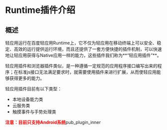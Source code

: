 # Runtime插件介绍 


## 概述

轻应用运行在百度轻应用Runtime上，它不仅为轻应用在移动终端上可以安全、稳定、高效的运行提供运行环境，而且还提供了一套方便快捷的插件机制，可以快速地让轻应用获得与Native应用一样的能力，这些插件我们称为**“轻应用插件”**。

轻应用插件和浏览器插件类似，是一种遵循一定规范的应用程序接口编写出来的程序；在标准js接口无法满足要求时，就需要使用插件来进行扩展，从而使轻应用能够获得更多的能力。

轻应用插件目前有以下类型：

* 本地设备能力类
* 云服务类
* 触摸事件与手势处理类

<font color=red>**注意：目前只支持Android系统**</font>pub_plugin_inner